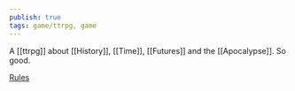```yaml
---
publish: true
tags: game/ttrpg, game
---
```

A [[ttrpg]] about [[History]], [[Time]], [[Futures]] and the [[Apocalypse]]. So good.

[Rules](https://roamresearch.com/[[/app/BUDS/page/JODQ72CaR]])
